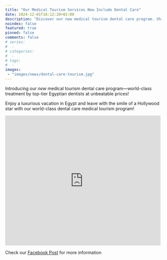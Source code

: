 ```yaml
---
title: "Our Medical Tourism Services Now Include Dental Care"
date: 2024-12-01T16:12:20+02:00
description: "Discover our new medical tourism dental care program. Shine with an affordable world-class smiles at the hands of top-tier Egyptian Dentists!"
noindex: false
featured: true
pinned: false
comments: false
# series:
#  - 
# categories:
#  - 
# tags:
#  - 
images:
 - "images/news/dental-care-tourism.jpg"
---
```


Introducing our *new* medical tourism dental care program—world-class treatment by top-tier Egyptian dentists at unbeatable prices!

Enjoy a luxurious vacation in Egypt and leave with the smile of a Hollywood star with our world-class dental care medical tourism program!

<iframe src="https://www.facebook.com/plugins/post.php?href=https%3A%2F%2Fwww.facebook.com%2Fbait.gameel%2Fposts%2Fpfbid02swC5aem5ofJ59J3K7RVr868YTh5cYDMthirze3HetWzxJ2UMAkjdxecSQ47DPUgUl&show_text=true&width=500" width="500" height="419" style="border:none;overflow:hidden" scrolling="no" frameborder="0" allowfullscreen="true" allow="autoplay; clipboard-write; encrypted-media; picture-in-picture; web-share"></iframe>

Check our [Facebook Post](https://www.facebook.com/share/p/15qi6W4SZu/) for more information
